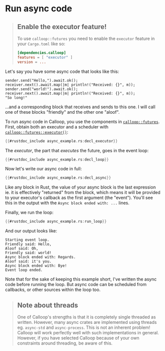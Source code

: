 # Run async code

> ## Enable the executor feature!
> 
> To use `calloop::futures` you need to enable the `executor` feature in your `Cargo.toml` like so:
> 
> ```toml
> [dependencies.calloop]
> features = [ "executor" ]
> version = ...

Let's say you have some async code that looks like this:

```rust,noplayground
sender.send("Hello,").await.ok();
receiver.next().await.map(|m| println!("Received: {}", m));
sender.send("world!").await.ok();
receiver.next().await.map(|m| println!("Received: {}", m));
"So long!"
```

...and a corresponding block that receives and sends to this one. I will call one of these blocks "friendly" and the other one "aloof".

To run async code in Calloop, you use the components in [`calloop::futures`](api/calloop/futures/). First, obtain both an executor and a scheduler with [`calloop::futures::executor()`](api/calloop/futures/fn.executor.html):

```rust
{{#rustdoc_include async_example.rs:decl_executor}}
```

The *executor*, the part that *executes* the future, goes in the event loop:

```rust
{{#rustdoc_include async_example.rs:decl_loop}}
```

Now let's write our async code in full:

```rust
{{#rustdoc_include async_example.rs:decl_async}}
```

Like any block in Rust, the value of your async block is the last expression ie. it is effectively "returned" from the block, which means it will be provided to your executor's callback as the first argument (the "event"). You'll see this in the output with the `Async block ended with: ...` lines.

Finally, we run the loop:

```rust
{{#rustdoc_include async_example.rs:run_loop}}
```

And our output looks like:

```text
Starting event loop.
Friendly said: Hello,
Aloof said: Oh,
Friendly said: world!
Async block ended with: Regards.
Aloof said: it's you.
Async block ended with: Bye!
Event loop ended.
```

Note that for the sake of keeping this example short, I've written the async code before running the loop. But async code can be scheduled from callbacks, or other sources within the loop too.

> ## Note about threads
> 
> One of Calloop's strengths is that it is completely single threaded as written. However, many async crates are implemented using threads eg. `async-std` and `async-process`. This is not an inherent problem! Calloop will work perfectly well with such implementations in general. However, if you have selected Calloop because of your own constraints around threading, be aware of this.